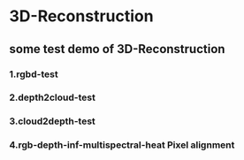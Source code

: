 # 3D-Reconstruction
## some test demo of 3D-Reconstruction

### 1.rgbd-test
### 2.depth2cloud-test
### 3.cloud2depth-test
### 4.rgb-depth-inf-multispectral-heat Pixel alignment
